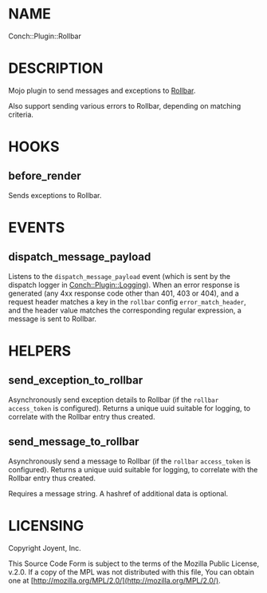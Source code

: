 # NAME

Conch::Plugin::Rollbar

# DESCRIPTION

Mojo plugin to send messages and exceptions to [Rollbar](https://rollbar.com).

Also support sending various errors to Rollbar, depending on matching criteria.

# HOOKS

## before\_render

Sends exceptions to Rollbar.

# EVENTS

## dispatch\_message\_payload

Listens to the `dispatch_message_payload` event (which is sent by the dispatch logger in
[Conch::Plugin::Logging](../modules/Conch::Plugin::Logging)). When an error response is generated (any 4xx response code other
than 401, 403 or 404), and a request header matches a key in the `rollbar` config
`error_match_header`, and the header value matches the corresponding regular expression, a
message is sent to Rollbar.

# HELPERS

## send\_exception\_to\_rollbar

Asynchronously send exception details to Rollbar (if the `rollbar` `access_token` is
configured).  Returns a unique uuid suitable for logging, to correlate with the Rollbar entry
thus created.

## send\_message\_to\_rollbar

Asynchronously send a message to Rollbar (if the `rollbar` `access_token` is configured).
Returns a unique uuid suitable for logging, to correlate with the Rollbar entry thus created.

Requires a message string. A hashref of additional data is optional.

# LICENSING

Copyright Joyent, Inc.

This Source Code Form is subject to the terms of the Mozilla Public License,
v.2.0. If a copy of the MPL was not distributed with this file, You can obtain
one at [http://mozilla.org/MPL/2.0/](http://mozilla.org/MPL/2.0/).
